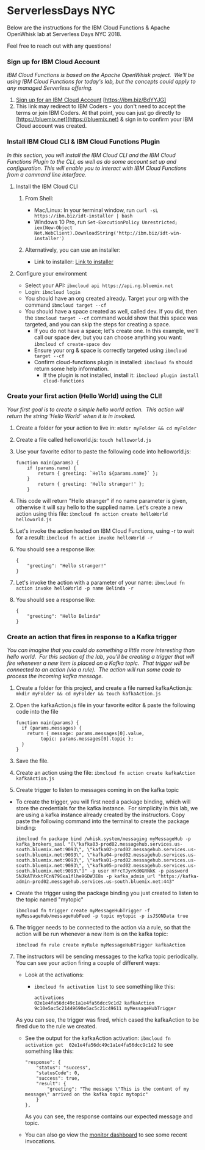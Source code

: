 # ServerlessDays NYC
Below are the instructions for the IBM Cloud Functions & Apache OpenWhisk lab at Serverless Days NYC 2018.

Feel free to reach out with any questions!


### Sign up for IBM Cloud Account
*IBM Cloud Functions is based on the Apache OpenWhisk project.  We'll be using IBM Cloud Functions for today's lab, but the concepts could apply to any managed Serverless offering.*

1. [Sign up for an IBM Cloud Account](https://ibm.biz/BdYYJG) [https://ibm.biz/BdYYJG]
2. This link may redirect to IBM Coders - you don't need to accept the terms or join IBM Coders.  At that point, you can just go directly to [https://bluemix.net](https://bluemix.net) & sign in to confirm your IBM Cloud account was created.

### Install IBM Cloud CLI & IBM Cloud Functions Plugin
*In this section, you will install the IBM Cloud CLI and the IBM Cloud Functions Plugin to the CLI, as well as do some account set up and configuration. This will enable you to interact with IBM Cloud Functions from a command line interface.*

1. Install the IBM Cloud CLI 
    1. From Shell:
	    * Mac/Linux: In your terminal window, run `curl -sL https://ibm.biz/idt-installer | bash`
	    * Windows 10 Pro, run `Set-ExecutionPolicy Unrestricted; iex(New-Object Net.WebClient).DownloadString('http://ibm.biz/idt-win-installer')`

    2. Alternatively, you can use an installer:
        * Link to installer: [Link to installer](https://console.bluemix.net/docs/cli/reference/ibmcloud/download_cli.html#install_use)

2. Configure your environment
    * Select your API: `ibmcloud api https://api.ng.bluemix.net`
    * Login: `ibmcloud login`
    * You should have an org created already. Target your org with the command `ibmcloud target --cf`
    * You should have a space created as well, called dev.  If you did, then the `ibmcloud target --cf` command would show that this space was targeted, and you can skip the steps for creating a space.
      * If you do not have a space; let's create one. In this example, we'll call our space dev, but you can choose anything you want: `ibmcloud cf create-space dev`
      * Ensure your org & space is correctly targeted using `ibmcloud target --cf`
      * Confirm cloud-functions plugin is installed: `ibmcloud fn` should return some help information.
          * If the plugin is not installed, install it: `ibmcloud plugin install cloud-functions`

### Create your first action (Hello World) using the CLI!
*Your first goal is to create a simple hello world action.  This action will return the string 'Hello World' when it is in invoked.*

1. Create a folder for your action to live in: `mkdir myFolder && cd myFolder`
2. Create a file called helloworld.js: `touch helloworld.js`
3. Use your favorite editor to paste the following code into helloworld.js:

	```
	function main(params) {  
		if (params.name) {    
			return { greeting: `Hello ${params.name}` };  
		}  
			return { greeting: 'Hello stranger!' };
		}
	```
4. This code will return "Hello stranger" if no name parameter is given, otherwise it will say hello to the supplied name. Let's create a new action using this file: `ibmcloud fn action create helloWorld helloworld.js`
5. Let's invoke the action hosted on IBM Cloud Functions, using -r to wait for a result: `ibmcloud fn action invoke helloWorld -r`
6. You should see a response like:

	```
	{
	    "greeting": "Hello stranger!"
	}
	```
7. Let's invoke the action with a parameter of your name: `ibmcloud fn action invoke helloWorld -p name Belinda -r`
8. You should see a response like:

	```
	{
	    "greeting": "Hello Belinda"
	}
	```

### Create an action that fires in response to a Kafka trigger
*You can imagine that you could do something a little more interesting than hello world.  For this section of the lab, you'll be creating a trigger that will fire whenever a new item is placed on a Kafka topic.  That trigger will be connected to an action (via a rule).  The action will run some code to process the incoming kafka message.*

1. Create a folder for this project, and create a file named kafkaAction.js: `mkdir myFolder && cd myFolder && touch kafkaAction.js`
2. Open the kafkaAction.js file in your favorite editor & paste the following code into the file

	```
	function main(params) {
	  if (params.messages) {
	    return { message: params.messages[0].value,
		     topic: params.messages[0].topic };
	  }
	}
	```
3. Save the file.  
4. Create an action using the file: `ibmcloud fn action create kafkaAction kafkaAction.js`
5. Create trigger to listen to messages coming in on the kafka topic
  * To create the trigger, you will first need a package binding, which will store the credentials for the kafka instance.  For simplicity in this lab, we are using a kafka instance already created by the instructors. Copy paste the following command into the terminal to create the package binding:

	  ```
	  ibmcloud fn package bind /whisk.system/messaging myMessageHub -p kafka_brokers_sasl "[\"kafka03-prod02.messagehub.services.us-south.bluemix.net:9093\", \"kafka02-prod02.messagehub.services.us-south.bluemix.net:9093\", \"kafka04-prod02.messagehub.services.us-south.bluemix.net:9093\", \"kafka01-prod02.messagehub.services.us-south.bluemix.net:9093\", \"kafka05-prod02.messagehub.services.us-south.bluemix.net:9093\"]" -p user HFrcTJyrKd0GRNkK -p password 5NJkATVxktFCnN79Gxa1flhe9GDWJE8s -p kafka_admin_url "https://kafka-admin-prod02.messagehub.services.us-south.bluemix.net:443"
	  ```
  * Create the trigger using the package binding you just created to listen to the topic named "mytopic"

	  ```
	  ibmcloud fn trigger create myMessageHubTrigger -f myMessageHub/messageHubFeed -p topic mytopic -p isJSONData true
	  ```

6. The trigger needs to be connected to the action via a rule, so that the action will be run whenever a new item is on the kafka topic:

	```
	ibmcloud fn rule create myRule myMessageHubTrigger kafkaAction
	```

7. The instructors will be sending messages to the kafka topic periodically.  You can see your action firing a couple of different ways:
	* Look at the activations:
	  * `ibmcloud fn activation list` to see something like this:


			activations
			02e1e4fa56dc49c1a1e4fa56dcc9c1d2 kafkaAction          
			9c10e5ac5c21449690e5ac5c21c49611 myMessageHubTrigger


	As you can see, the trigger was fired, which cased the kafkaAction to be fired due to the rule we created.
	  * See the output for the kafkaAction activation: `ibmcloud fn activation get  02e1e4fa56dc49c1a1e4fa56dcc9c1d2` to see something like this:


		  	"response": {
		  		"status": "success",
		  		"statusCode": 0,
		  		"success": true,
		  		"result": {
		  			"greeting": "The message \"This is the content of my message\" arrived on the kafka topic mytopic"
        		}
		    },


		  As you can see, the response contains our expected message and topic.

	* You can also go view the [monitor dashboard](https://console.bluemix.net/openwhisk/dashboard) to see some recent invocations.
